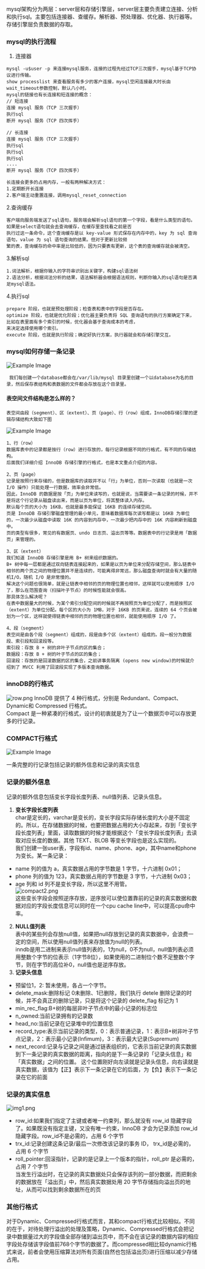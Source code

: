 mysql架构分为两层：server层和存储引擎层，server层主要负责建立连接、分析和执行sql。主要包括连接器、查缓存。解析器、预处理器、优化器、执行器等。存储引擎层负责数据的存取。
### mysql的执行流程
1. 连接器
```
mysql -u$user -p 来连接mysql服务，连接的过程先经过TCP三次握手，mysql基于TCP协议进行传输。
show processlist 来查看服务有多少的客户连接，mysql空闲连接最大时长由wait_timeout参数控制，默认八小时。
mysql的链接也有长连接和短连接的概念：
// 短连接
连接 mysql 服务（TCP 三次握手）
执行sql
断开 mysql 服务（TCP 四次挥手）

// 长连接
连接 mysql 服务（TCP 三次握手）
执行sql
执行sql
执行sql
....
断开 mysql 服务（TCP 四次挥手）

长连接会更多的占用内存，一般有两种解决方式：
1.定期断开长连接
2.客户端主动重置连接，调用mysql_reset_connection
```
2.查询缓存
```
客户端向服务端发送了sql语句，服务端会解析sql语句的第一个字段，看是什么类型的语句。如果是select语句就会去查询缓存，在缓存里查找看之前是否
执行过这一条命令，这个查询缓存是以 key-value 形式保存在内存中的，key 为 sql 查询语句，value 为 sql 语句查询的结果。但对于更新比较频
繁的表，查询缓存的命中率是比较低的，因为只要表有更新，这个表的查询缓存就会被清空。
```
3.解析sql
```
1.词法解析，根据你输入的字符串识别出关键字，构建sql语法树
2.语法分析，根据词法分析的结果，语法解析器会根据语法规则，判断你输入的sql语句是否满足mysql语法。
```
4.执行sql
```
prepare 阶段，也就是预处理阶段；检查表和表中的字段是否存在。
optimize 阶段，也就是优化阶段；优化器主要负责将 SQL 查询语句的执行方案确定下来，比如在表里面有多个索引的时候，优化器会基于查询成本的考虑，
来决定选择使用哪个索引。
execute 阶段，也就是执行阶段；确定好执行方案，执行器就会和存储引擎交互。

```
### mysql如何存储一条记录
![Example Image](./image/mysql1.jpg)
```
 我们每创建一个database都会在/var/lib/mysql 目录里创建一个以database为名的目录，然后保存表结构和表数据的文件都会存放在这个目录里。
```
#### 表空间文件结构是怎么样的？
```
表空间由段（segment）、区（extent）、页（page）、行（row）组成，InnoDB存储引擎的逻辑存储结构大致如下图
```
![Example Image](./image/mysql2.jpg)
```
1、行（row）
数据库表中的记录都是按行（row）进行存放的，每行记录根据不同的行格式，有不同的存储结构。
后面我们详细介绍 InnoDB 存储引擎的行格式，也是本文重点介绍的内容。

2、页（page）
记录是按照行来存储的，但是数据库的读取并不以「行」为单位，否则一次读取（也就是一次 I/O 操作）只能处理一行数据，效率会非常低。
因此，InnoDB 的数据是按「页」为单位来读写的，也就是说，当需要读一条记录的时候，并不是将这个行记录从磁盘读出来，而是以页为单位，将其整体读入内存。
默认每个页的大小为 16KB，也就是最多能保证 16KB 的连续存储空间。
页是 InnoDB 存储引擎磁盘管理的最小单元，意味着数据库每次读写都是以 16KB 为单位的，一次最少从磁盘中读取 16K 的内容到内存中，一次最少把内存中的 16K 内容刷新到磁盘中。
页的类型有很多，常见的有数据页、undo 日志页、溢出页等等。数据表中的行记录是用「数据页」来管理的。

3、区（extent）
我们知道 InnoDB 存储引擎是用 B+ 树来组织数据的。
B+ 树中每一层都是通过双向链表连接起来的，如果是以页为单位来分配存储空间，那么链表中相邻的两个页之间的物理位置并不是连续的，可能离得非常远，那么磁盘查询时就会有大量的随机I/O，随机 I/O 是非常慢的。
解决这个问题也很简单，就是让链表中相邻的页的物理位置也相邻，这样就可以使用顺序 I/O 了，那么在范围查询（扫描叶子节点）的时候性能就会很高。
那具体怎么解决呢？
在表中数据量大的时候，为某个索引分配空间的时候就不再按照页为单位分配了，而是按照区（extent）为单位分配。每个区的大小为 1MB，对于 16KB 的页来说，连续的 64 个页会被划为一个区，这样就使得链表中相邻的页的物理位置也相邻，就能使用顺序 I/O 了。

4、段（segment）
表空间是由各个段（segment）组成的，段是由多个区（extent）组成的。段一般分为数据段、索引段和回滚段等。
索引段：存放 B + 树的非叶子节点的区的集合；
数据段：存放 B + 树的叶子节点的区的集合；
回滚段：存放的是回滚数据的区的集合，之前讲事务隔离 (opens new window)的时候就介绍到了 MVCC 利用了回滚段实现了多版本查询数据。
```
### innoDB的行格式
![row.png](image%2Frow.png)
InnoDB 提供了 4 种行格式，分别是 Redundant、Compact、Dynamic和 Compressed 行格式。  
Compact 是一种紧凑的行格式，设计的初衷就是为了让一个数据页中可以存放更多的行记录。  
### COMPACT行格式 
![Example Image](./image/compact.png)

一条完整的行记录包括记录的额外信息和记录的真实信息  
### 记录的额外信息
记录的额外信息包括变长字段长度列表、null值列表、记录头信息。  
1. **变长字段长度列表**  
char是定长的，varchar是变长的，变长字段实际存储长度的大小是不固定的。所以，在存储数据的时候，也要把数据占用的大小存起来，存到「变长字段长度列表」里面，读取数据的时候才能根据这个「变长字段长度列表」去读取对应长度的数据。其他 TEXT、BLOB 等变长字段也是这么实现的。  
我们创建一张user表，字段有id、name、phone、age，其中name和phone为变长。某一条记录：  
 - name 列的值为 a，真实数据占用的字节数是 1 字节，十六进制 0x01；
 - phone 列的值为 123，真实数据占用的字节数是 3 字节，十六进制 0x03；
 - age 列和 id 列不是变长字段，所以这里不用管。  
![compact2.png](image%2Fcompact2.png)  
这些变长字段会按照逆序存放，逆序放可以使位置靠前的记录的真实数据和数据对应的字段长度信息可以同时在一个cpu cache line中，可以提高cpu命中率。
2. **NULL值列表**    
表中的某些列会存放null值，如果把null存放到记录的真实数据中，会浪费一定的空间，所以使用null值列表来存放值为null的列表。  
inndb是用二进制来表示null值列表的，1为null，0不为null，null值列表必须用整数个字节的位表示（1字节8位），如果使用的二进制位个数不足整数个字节，则在字节的高位补0，null值也是逆序存放。  
3. **记录头信息**
 - 预留位1，2: 暂未使用，各占一个字节。
 - delete_mask:删除标记 0未删除、1已删除，我们执行 detele 删除记录的时候，并不会真正的删除记录，只是将这个记录的 delete_flag 标记为 1
 - min_rec_flag:B+树的每层非叶子节点中的最小记录的标志位
 - n_owned:当前记录拥有的记录数
 - head_no:当前记录在记录堆中的位置信息
 - record_type:表示当前记录的类型，0：表示普通记录，1：表示B+树非叶子节点记录，2：表示最小记录(Infimum)，3：表示最大记录(Supremum)
 - next_record:记录与记录之间是通过链表组织的，它表示当前记录的真实数据到下一条记录的真实数据的距离，指向的是下一条记录的「记录头信息」和「真实数据」之间的位置。 这个位置刚好向左读就是记录头信息，向右读就是真实数据，该值为【正】表示下一条记录在它的后面，为【负】表示下一条记录在它的前面  

### 记录的真实信息  
![img1.png](image%2Fimg1.png)
 - row_id:如果我们指定了主键或者唯一约束列，那么就没有 row_id 隐藏字段了。如果既没有指定主键，又没有唯一约束，InnoDB 才会为记录添加 row_id 隐藏字段。row_id不是必需的，占用 6 个字节
 - trx_id:记录创建这条记录/最后一次修改该记录的事务 ID， trx_id是必需的，占用 6 个字节
 - roll_pointer:回滚指针，记录的是记录上一个版本的指针，roll_ptr 是必需的，占用 7 个字节    
 当发生行溢出时，在记录的真实数据处只会保存该列的一部分数据，而把剩余的数据放在「溢出页」中，然后真实数据处用 20 字节存储指向溢出页的地址，从而可以找到剩余数据所在的页

### 其他行格式
对于Dynamic、Compressed行格式而言，其和compact行格式比较相似。不同的在于，对待处理行溢出的处理及策略，Dynamic、Compressed行格式会把记录中数据量过大的字段值全部存储到溢出页中，而不会在该记录的数据内容的相应字段处存储该字段值前768个字节的数据了。而compressed相比较dynamic行格式来说，前者会使用压缩算法对所有页面(自然也包括溢出页)进行压缩以减少存储占用。

